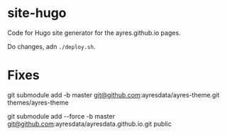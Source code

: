# site-hugo
Code for Hugo site generator for the ayres.github.io pages.

Do changes, adn `./deploy.sh`.


# Fixes

git submodule add -b master git@github.com:ayresdata/ayres-theme.git themes/ayres-theme

git submodule add --force -b master git@github.com:ayresdata/ayresdata.github.io.git public
